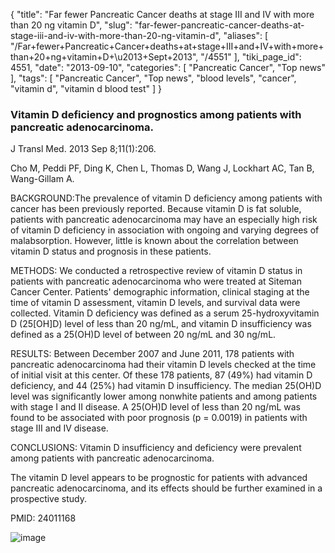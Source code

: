 {
    "title": "Far fewer Pancreatic Cancer deaths at stage III and IV with more than 20 ng vitamin D",
    "slug": "far-fewer-pancreatic-cancer-deaths-at-stage-iii-and-iv-with-more-than-20-ng-vitamin-d",
    "aliases": [
        "/Far+fewer+Pancreatic+Cancer+deaths+at+stage+III+and+IV+with+more+than+20+ng+vitamin+D+\u2013+Sept+2013",
        "/4551"
    ],
    "tiki_page_id": 4551,
    "date": "2013-09-10",
    "categories": [
        "Pancreatic Cancer",
        "Top news"
    ],
    "tags": [
        "Pancreatic Cancer",
        "Top news",
        "blood levels",
        "cancer",
        "vitamin d",
        "vitamin d blood test"
    ]
}


### Vitamin D deficiency and prognostics among patients with pancreatic adenocarcinoma.

J Transl Med. 2013 Sep 8;11(1):206. 

Cho M, Peddi PF, Ding K, Chen L, Thomas D, Wang J, Lockhart AC, Tan B, Wang-Gillam A.

BACKGROUND:The prevalence of vitamin D deficiency among patients with cancer has been previously reported. Because vitamin D is fat soluble, patients with pancreatic adenocarcinoma may have an especially high risk of vitamin D deficiency in association with ongoing and varying degrees of malabsorption. However, little is known about the correlation between vitamin D status and prognosis in these patients.

METHODS: We conducted a retrospective review of vitamin D status in patients with pancreatic adenocarcinoma who were treated at Siteman Cancer Center. Patients' demographic information, clinical staging at the time of vitamin D assessment, vitamin D levels, and survival data were collected. Vitamin D deficiency was defined as a serum 25-hydroxyvitamin D (25<span>[OH]</span>D) level of less than 20 ng/mL, and vitamin D insufficiency was defined as a 25(OH)D level of between 20 ng/mL and 30 ng/mL.

RESULTS: Between December 2007 and June 2011, 178 patients with pancreatic adenocarcinoma had their vitamin D levels checked at the time of initial visit at this center. Of these 178 patients, 87 (49%) had vitamin D deficiency, and 44 (25%) had vitamin D insufficiency. The median 25(OH)D level was significantly lower among nonwhite patients and among patients with stage I and II disease. A 25(OH)D level of less than 20 ng/mL was found to be associated with poor prognosis (p = 0.0019) in patients with stage III and IV disease.

CONCLUSIONS: Vitamin D insufficiency and deficiency were prevalent among patients with pancreatic adenocarcinoma. 

The vitamin D level appears to be prognostic for patients with advanced pancreatic adenocarcinoma, and its effects should be further examined in a prospective study.

PMID:    24011168

<img src="https://d378j1rmrlek7x.cloudfront.net/attachments/jpeg/pancreatic-cancer-iii-iv-helped-by-vitamin-d.jpg" alt="image">